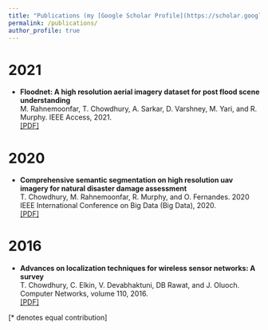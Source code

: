 ```yaml
---
title: "Publications (my [Google Scholar Profile](https://scholar.google.com/citations?user=8Gcf-GoAAAAJ&hl=en&oi=ao))"
permalink: /publications/
author_profile: true
---
```


# 2021
* **Floodnet: A high resolution aerial imagery dataset for post flood scene understanding**<br>
M. Rahnemoonfar, T. Chowdhury, A. Sarkar, D. Varshney, M. Yari, and R. Murphy. IEEE Access, 2021.<br>
[[PDF]](https://ieeexplore.ieee.org/stamp/stamp.jsp?arnumber=9460988)

# 2020
* **Comprehensive semantic segmentation on high resolution uav imagery for natural disaster damage assessment**<br>
T. Chowdhury, M. Rahnemoonfar, R. Murphy, and O. Fernandes. 2020 IEEE International Conference on Big Data (Big Data), 2020.<br>
[[PDF]](https://ieeexplore.ieee.org/abstract/document/9377916)


# 2016
* **Advances on localization techniques for wireless sensor networks: A survey**<br>
T. Chowdhury, C. Elkin, V. Devabhaktuni, DB Rawat, and J. Oluoch. Computer Networks, volume 110, 2016.<br>
[[PDF]](https://www.sciencedirect.com/science/article/abs/pii/S1389128616303383) 



[\* denotes equal contribution]